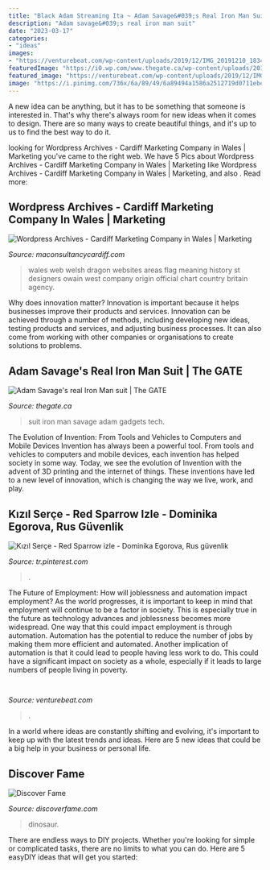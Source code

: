 ```yaml
---
title: "Black Adam Streaming Ita ~ Adam Savage&#039;s Real Iron Man Suit"
description: "Adam savage&#039;s real iron man suit"
date: "2023-03-17"
categories:
- "ideas"
images:
- "https://venturebeat.com/wp-content/uploads/2019/12/IMG_20191210_183414.jpg?w=800"
featuredImage: "https://i0.wp.com/www.thegate.ca/wp-content/uploads/2019/06/Screenshot_2019-06-15-How-Adam-Savage-built-a-real-Iron-Man-suit-that-flies-YouTube.png?fit=1106%2C618&amp;ssl=1"
featured_image: "https://venturebeat.com/wp-content/uploads/2019/12/IMG_20191210_183414.jpg?w=800"
image: "https://i.pinimg.com/736x/6a/89/49/6a89494a1586a2512719d0711ebe1f8b.jpg"
---
```



A new idea can be anything, but it has to be something that someone is interested in. That's why there's always room for new ideas when it comes to design. There are so many ways to create beautiful things, and it's up to us to find the best way to do it.

	

		
looking for Wordpress Archives - Cardiff Marketing Company in Wales | Marketing you've came to the right web. We have 5 Pics about Wordpress Archives - Cardiff Marketing Company in Wales | Marketing like Wordpress Archives - Cardiff Marketing Company in Wales | Marketing,  and also . Read more:
		
    
## Wordpress Archives - Cardiff Marketing Company In Wales | Marketing

<img loading=lazy src="http://maconsultancycardiff.com/wp-content/uploads/2015/07/IMG_7120.jpg" onerror="this.onerror=null;this.src='https://tse3.mm.bing.net/th?id=OIP.slbAJbziEQh86TdsfVeDHgHaEb&amp;pid=15.1';" alt="Wordpress Archives - Cardiff Marketing Company in Wales | Marketing">

_Source: maconsultancycardiff.com_

>wales web welsh dragon websites areas flag meaning history st designers owain west company origin official chart country britain agency. 

	

Why does innovation matter?
Innovation is important because it helps businesses improve their products and services. Innovation can be achieved through a number of methods, including developing new ideas, testing products and services, and adjusting business processes. It can also come from working with other companies or organisations to create solutions to problems.

    
## Adam Savage&#039;s Real Iron Man Suit | The GATE

<img loading=lazy src="https://i0.wp.com/www.thegate.ca/wp-content/uploads/2019/06/Screenshot_2019-06-15-How-Adam-Savage-built-a-real-Iron-Man-suit-that-flies-YouTube.png?fit=1106%2C618&amp;ssl=1" onerror="this.onerror=null;this.src='https://tse2.mm.bing.net/th?id=OIP.DDRlJhqg5uKL6XfxqmWZXQHaEI&amp;pid=15.1';" alt="Adam Savage&#039;s real Iron Man suit | The GATE">

_Source: thegate.ca_

>suit iron man savage adam gadgets tech. 

	

The Evolution of Invention: From Tools and Vehicles to Computers and Mobile Devices
Invention has always been a powerful tool. From tools and vehicles to computers and mobile devices, each invention has helped society in some way. Today, we see the evolution of Invention with the advent of 3D printing and the internet of things. These inventions have led to a new level of innovation, which is changing the way we live, work, and play.

    
## Kızıl Serçe - Red Sparrow Izle - Dominika Egorova, Rus Güvenlik

<img loading=lazy src="https://i.pinimg.com/736x/6a/89/49/6a89494a1586a2512719d0711ebe1f8b.jpg" onerror="this.onerror=null;this.src='https://tse3.mm.bing.net/th?id=OIP.erPtVxcSKU02oEk-2GOcogHaKr&amp;pid=15.1';" alt="Kızıl Serçe - Red Sparrow izle - Dominika Egorova, Rus güvenlik">

_Source: tr.pinterest.com_

>. 

	

The Future of Employment: How will joblessness and automation impact employment?
As the world progresses, it is important to keep in mind that employment will continue to be a factor in society. This is especially true in the future as technology advances and joblessness becomes more widespread. One way that this could impact employment is through automation. Automation has the potential to reduce the number of jobs by making them more efficient and automated. Another implication of automation is that it could lead to people having less work to do. This could have a significant impact on society as a whole, especially if it leads to large numbers of people living in poverty.

    
## 

<img loading=lazy src="https://venturebeat.com/wp-content/uploads/2019/12/IMG_20191210_183414.jpg?w=800" onerror="this.onerror=null;this.src='https://tse4.mm.bing.net/th?id=OIP.ert_Jrl0PlFaSH0c8_8HrgHaEW&amp;pid=15.1';" alt="">

_Source: venturebeat.com_

>. 

	

In a world where ideas are constantly shifting and evolving, it's important to keep up with the latest trends and ideas. Here are 5 new ideas that could be a big help in your business or personal life.

    
## Discover Fame

<img loading=lazy src="http://media.discoverfame.com/wp-content/uploads/2015/11/mockingjay-and-the-good-dinosaur-battle-for-top-spot.jpg" onerror="this.onerror=null;this.src='https://tse2.mm.bing.net/th?id=OIP.TtOrETBhhthSaEXip7oQVAHaDm&amp;pid=15.1';" alt="Discover Fame">

_Source: discoverfame.com_

>dinosaur. 

	

There are endless ways to DIY projects. Whether you're looking for simple or complicated tasks, there are no limits to what you can do. Here are 5 easyDIY ideas that will get you started: 


